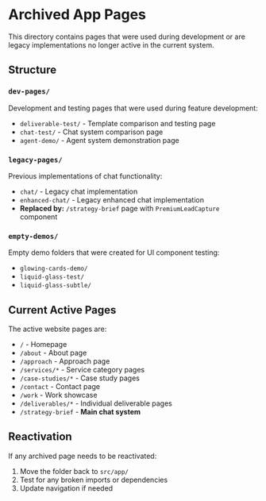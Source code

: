 # Archived App Pages

This directory contains pages that were used during development or are legacy implementations no longer active in the current system.

## Structure

### `dev-pages/`
Development and testing pages that were used during feature development:
- `deliverable-test/` - Template comparison and testing page
- `chat-test/` - Chat system comparison page  
- `agent-demo/` - Agent system demonstration page

### `legacy-pages/`
Previous implementations of chat functionality:
- `chat/` - Legacy chat implementation
- `enhanced-chat/` - Legacy enhanced chat implementation
- **Replaced by:** `/strategy-brief` page with `PremiumLeadCapture` component

### `empty-demos/`
Empty demo folders that were created for UI component testing:
- `glowing-cards-demo/`
- `liquid-glass-test/`
- `liquid-glass-subtle/`

## Current Active Pages

The active website pages are:
- `/` - Homepage
- `/about` - About page
- `/approach` - Approach page
- `/services/*` - Service category pages
- `/case-studies/*` - Case study pages
- `/contact` - Contact page
- `/work` - Work showcase
- `/deliverables/*` - Individual deliverable pages
- `/strategy-brief` - **Main chat system**

## Reactivation

If any archived page needs to be reactivated:
1. Move the folder back to `src/app/`
2. Test for any broken imports or dependencies
3. Update navigation if needed 